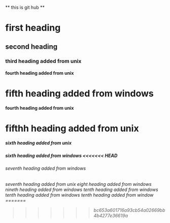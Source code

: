 ** this is git hub **
<h1>first heading 
<h2>second heading 
<h3> third heading added from unix
<h4> fourth heading added from unix 
<h1> fifth heading added from windows
<h4> fourth heading added from unix
<h1> fifthh heading added from unix
<h5> sixth heading added from unix
<h5> sixth heading added from windows
<<<<<<< HEAD
<h6> seventh heading added from windows 
<h6> seventh heading added from unix
<h7> eight heading added from windows
<h8> nineth heading added from windows 
<h9> tenth heading added from windows 
<h10> tenth heading added from windows
<h11> tenth heading added from window
=======

>>>>>>> bc653a601716a93cb54a02669bb4b4277e36619a
